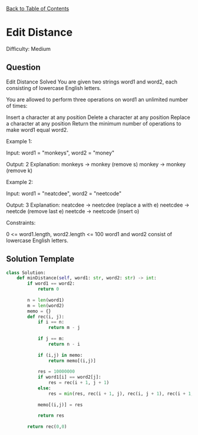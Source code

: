 [Back to Table of Contents](../../README.md)

# Edit Distance
Difficulty: Medium

## Question
Edit Distance
Solved 
You are given two strings word1 and word2, each consisting of lowercase English letters.

You are allowed to perform three operations on word1 an unlimited number of times:

Insert a character at any position
Delete a character at any position
Replace a character at any position
Return the minimum number of operations to make word1 equal word2.

Example 1:

Input: word1 = "monkeys", word2 = "money"

Output: 2
Explanation:
monkeys -> monkey (remove s)
monkey -> monkey (remove k)

Example 2:

Input: word1 = "neatcdee", word2 = "neetcode"

Output: 3
Explanation:
neatcdee -> neetcdee (replace a with e)
neetcdee -> neetcde (remove last e)
neetcde -> neetcode (insert o)

Constraints:

0 <= word1.length, word2.length <= 100
word1 and word2 consist of lowercase English letters.

## Solution Template
```python
class Solution:
    def minDistance(self, word1: str, word2: str) -> int:
        if word1 == word2:
            return 0
        
        n = len(word1)
        m = len(word2)
        memo = {}
        def rec(i, j):
            if i == n:
                return m - j
            
            if j == m:
                return n - i
            
            if (i,j) in memo:
                return memo[(i,j)]
            
            res = 10000000
            if word1[i] == word2[j]:
                res = rec(i + 1, j + 1)
            else:
                res = min(res, rec(i + 1, j), rec(i, j + 1), rec(i + 1, j + 1)) + 1
            
            memo[(i,j)] = res
            
            return res 
        
        return rec(0,0)
```
